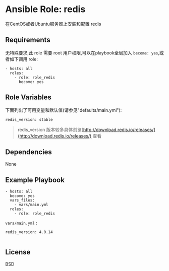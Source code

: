 Ansible Role: redis
=========

在CentOS或者Ubuntu服务器上安装和配置 redis

Requirements
------------

无特殊要求,此 role 需要 root 用户权限,可以在playbook全局加入 `become: yes`,或者如下调用 role:

```
- hosts: all
  roles:
    - role: role_redis
      become: yes
```

Role Variables
--------------

下面列出了可用变量和默认值(请参见"defaults/main.yml"):

```
redis_version: stable 

```
> redis_version 版本较多具体浏览[http://download.redis.io/releases/](http://download.redis.io/releases/) 查看


Dependencies
------------

None

Example Playbook
----------------

```
- hosts: all
  become: yes
  vars_files:
    - vars/main.yml
  roles:
    - role: role_redis
```

`vars/main.yml` :
```
redis_version: 4.0.14


```

License
-------

BSD

